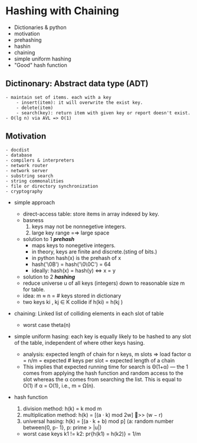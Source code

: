 # Hashing with Chaining

- Dictionaries & python
- motivation
- prehashing
- hashin
- chaining
- simple uniform hashing
- "Good" hash function

## Dictinonary: Abstract data type (ADT)

    - maintain set of items. each with a key
    	- insert(item): it will overwrite the exist key.
    	- delete(item)
    	- search(key): return item with given key or report doesn't exist.
    - O(lg n) via AVL => O(1)

## Motivation

    - docdist
    - database
    - compilers & interpreters
    - network router
    - network server
    - substring search
    - string commonalities
    - file or directory synchronization
    - cryptography

- simple approach
  - direct-access table: store items in array indexed by key.
  - basness
    1.  keys may not be nonnegetive integers.
    2.  large key range =⇒ large space
  - solution to 1 **_prehash_**
    - maps keys to nonegetive integers.
    - in theory, keys are finite and discrete.(sting of bits.)
    - in python hash(x) is the prehash of x
    - hash('\0B') = hash('\0\0C') = 64
    - ideally: hash(x) = hash(y) <=> x = y
  - solution to 2 **_hashing_**
  - reduce universe u of all keys (integers) down to reasonable size m for table.
  - idea: m ≈ n = # keys stored in dictionary
  - two keys ki
    , kj ∈ K collide if h(ki) = h(kj )
- chaining: Linked list of colliding elements in each slot of table
  - worst case theta(n)
- simple uniform hasing: each key is equally likely to be hashed to any slot of the table, independent of where other keys hasing.

  - analysis: expected length of chain for n keys, m slots => load factor α = n/m = expected # keys per slot = expected length of a chain
  - This implies that expected running time for search is Θ(1+α) — the 1 comes from applying
    the hash function and random access to the slot whereas the α comes from searching the
    list. This is equal to O(1) if α = O(1), i.e., m = Ω(n).

- hash function
  1.  division method: h(k) = k mod m
  2.  multiplication method: h(k) = [(a · k) mod 2w] >> (w − r)
  3.  universal hasing: h(k) = [(a · k + b) mod p] (a: random number between{0, p- 1}, p: prime > |u|)
  - worst case keys k1 != k2: pr{h(k1) = h(k2)} = 1/m

